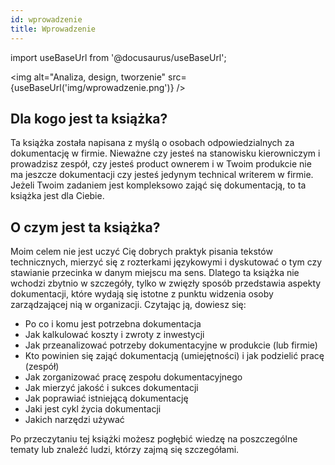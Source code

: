```yaml
---
id: wprowadzenie
title: Wprowadzenie
---
```


import useBaseUrl from '@docusaurus/useBaseUrl';

<img alt="Analiza, design, tworzenie" src={useBaseUrl('img/wprowadzenie.png')}
/>

## Dla kogo jest ta książka?

Ta książka została napisana z myślą o osobach odpowiedzialnych za dokumentację w
firmie. Nieważne czy jesteś na stanowisku kierowniczym i prowadzisz zespół, czy
jesteś product ownerem i w Twoim produkcie nie ma jeszcze dokumentacji czy
jesteś jedynym technical writerem w firmie. Jeżeli Twoim zadaniem jest
kompleksowo zająć się dokumentacją, to ta książka jest dla Ciebie.

## O czym jest ta książka?

Moim celem nie jest uczyć Cię dobrych praktyk pisania tekstów technicznych,
mierzyć się z rozterkami językowymi i dyskutować o tym czy stawianie przecinka w
danym miejscu ma sens. Dlatego ta książka nie wchodzi zbytnio w szczegóły, tylko
w zwięzły sposób przedstawia aspekty dokumentacji, które wydają się istotne z
punktu widzenia osoby zarządzającej nią w organizacji. Czytając ją, dowiesz się:

-   Po co i komu jest potrzebna dokumentacja
-   Jak kalkulować koszty i zwroty z inwestycji
-   Jak przeanalizować potrzeby dokumentacyjne w produkcie (lub firmie)
-   Kto powinien się zająć dokumentacją (umiejętności) i jak podzielić pracę
    (zespół)
-   Jak zorganizować pracę zespołu dokumentacyjnego
-   Jak mierzyć jakość i sukces dokumentacji
-   Jak poprawiać istniejącą dokumentację
-   Jaki jest cykl życia dokumentacji
-   Jakich narzędzi używać

Po przeczytaniu tej książki możesz pogłębić wiedzę na poszczególne tematy lub
znaleźć ludzi, którzy zajmą się szczegółami.

